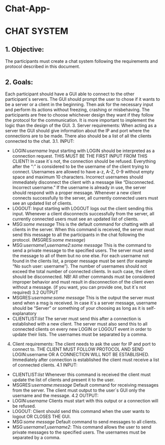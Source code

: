 # Chat-App-
# CHAT SYSTEM
## 1. Objective:
The participants must create a chat system following the requirements and protocol described in this document.
## 2. Goals:
Each participant should have a GUI able to connect to the other participant`s servers. The GUI should prompt the user to chose if it wants to be a server or a client in the beginning. Then ask for the necessary input and perform its actions without freezing, crashing or misbehaving. The participants are free to choose whichever design they want if they follow the protocol for the communication. It is more important to implement the logic than the design of the GUI.
3. Server requirements:
When acting as a server the GUI should give information about the IP and port where the connections are to be made. There also should be a list of all the clients connected to the chat.
3.1. INPUT:
- LOGIN:*username*
Input starting with LOGIN should be interpreted as a connection request. THIS MUST BE THE FIRST INPUT FROM THIS CLIENT! In case it`s not, the connection should be refused. Everything after the “:” is considered to be the username of the client trying to connect. Usernames are allowed to have a-z, A-Z, 0-9 without empty space and maximum 10 characters. Incorrect usernames should immediately disconnect the client with a message like “Disconnected. Incorrect username.” If the username is already in use, the server should respond with a proper message. Whenever a new client connects successfully to the server, all currently connected users must see an updated list of clients.
- LOGOUT:
Input starting with LOGOUT logs out the client sending this input. Whenever a client disconnects successfully from the server, all currently connected users must see an updated list of clients.
- MSG:*some message*
This is the default command for chatting with all clients in the server. When this command is received, the server must send this message to all the participants in the chat following the protocol. (MSGRES:*some message*)
- MSG:*username1*,*username2*:*some message*
This is the command to send a private message to the specified users. The server must send the message to all of them but no one else. For each username not found in the clients list, a proper message must be sent (for example “No such user: username”). The number of usernames should not exceed the total number of connected clients. In such case, the client should be disconnected.
NB! All other commands must be considered improper behavior and must result in disconnection of the client even without a message. (if you want, you can provide one, but it`s not required)
3.2 OUTPUT
- MSGRES:*username*:*some message*
This is the output the server must send when a msg is received. In case it`s a server message, username should be “Server” or something of your choosing as long as it is self-explanatory
- CLIENTLIST:*list*
The server must send this after a connection is established with a new client. The server must also send this to all connected clients on every new LOGIN or LOGOUT event in order to update their lists. The usernames must be separated by a comma.
4. Client requirements:
The client needs to ask the user for IP and port to connect to. THE CLIENT MUST FOLLOW PROTOCOL AND SEND LOGIN:username OR A CONNECTION WILL NOT BE ESTABLISHED. Immediately after connection is established the client must receive a list of connected clients.
4.1 INPUT:
- CLIENTLIST:*list*
Whenever this command is received the client must update the list of clients and present it to the user.
- MSGRES:*username*:*message*
Default command for receiving messages from the server. The client must output to the user`s GUI only the username and the message.
4.2 OUTPUT:
- LOGIN:*username*
Clients must start with this output or a connection will be refused.
- LOGOUT:
Client should send this command when the user wants to logout OR CLOSES THE GUI.
- MSG:*some message*
Default command to send messages to all clients.
- MSG:*username1*,*username2*:
This command allows the user to send private messages to the specified users. The usernames must be separated by a comma.
